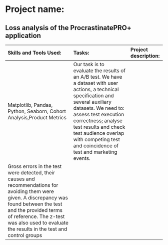# Project name:

## Loss analysis of the ProcrastinatePRO+ application


| Skills and Tools Used: | Tasks: | Project description: |
| :-------------------- | :--------------------- |:---------------------------|
| Matplotlib, Pandas, Python, Seaborn, Сohort Analysis,Product Metrics | Our task is to evaluate the results of an A/B test. We have a dataset with user actions, a technical specification and several auxiliary datasets. We need to: assess test execution correctness; analyse test results and check test audience overlap with competing test and coincidence of test and marketing events.
| Gross errors in the test were detected, their causes and recommendations for avoiding them were given. A discrepancy was found between the test and the provided terms of reference. The z-test was also used to evaluate the results in the test and control groups|
